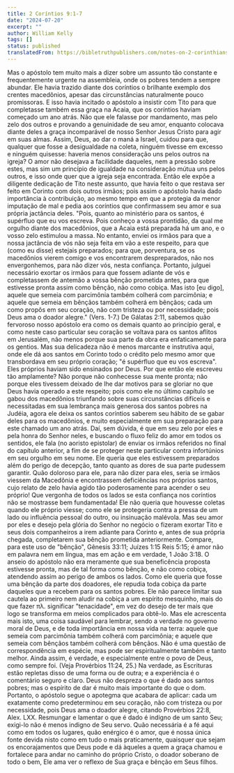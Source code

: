 ```yaml
---
title: 2 Coríntios 9:1-7
date: "2024-07-20"
excerpt: ""
author: William Kelly
tags: []
status: published
translatedFrom: https://bibletruthpublishers.com/notes-on-2-corinthians-9-1-7/william-kelly-wk/w-kelly/lac143216-lub-16163-5
---
```


Mas o apóstolo tem muito mais a dizer sobre um assunto tão constante e
frequentemente urgente na assembleia, onde os pobres tendem a sempre
abundar. Ele havia trazido diante dos coríntios o brilhante exemplo dos
crentes macedônios, apesar das circunstâncias naturalmente pouco
promissoras. E isso havia incitado o apóstolo a insistir com Tito para
que completasse também essa graça na Acaia, que os coríntios haviam
começado um ano atrás. Não que ele falasse por mandamento, mas pelo zelo
dos outros e provando a genuinidade de seu amor, enquanto colocava
diante deles a graça incomparável de nosso Senhor Jesus Cristo para agir
em suas almas. Assim, Deus, ao dar o maná a Israel, cuidou para que,
qualquer que fosse a desigualdade na coleta, ninguém tivesse em excesso
e ninguém quisesse: haveria menos consideração uns pelos outros na
igreja? O amor não desejava a facilidade daqueles, nem a pressão sobre
estes, mas sim um princípio de igualdade na consideração mútua uns pelos
outros, e isso onde quer que a igreja seja encontrada. Então ele expõe a
diligente dedicação de Tito neste assunto, que havia feito o que restava
ser feito em Corinto com dois outros irmãos; pois assim o apóstolo havia
dado importância à contribuição, ao mesmo tempo em que a protegia da
menor imputação de mal e pedia aos coríntios que confirmassem seu amor e
sua própria jactância deles. \"Pois, quanto ao ministério para os
santos, é supérfluo que eu vos escreva. Pois conheço a vossa prontidão,
da qual me orgulho diante dos macedônios, que a Acaia está preparada há
um ano, e o vosso zelo estimulou a massa. No entanto, enviei os irmãos
para que a nossa jactância de vós não seja feita em vão a este respeito,
para que (como eu disse) estejais preparados; para que, porventura, se
os macedônios vierem comigo e vos encontrarem despreparados, não nos
envergonhemos, para não dizer vós, nesta confiança. Portanto, julguei
necessário exortar os irmãos para que fossem adiante de vós e
completassem de antemão a vossa bênção prometida antes, para que
estivesse pronta assim como bênção, não como cobiça. Mas isto \[eu
digo\], aquele que semeia com parcimônia também colherá com parcimônia;
e aquele que semeia em bênçãos também colherá em bênçãos; cada um como
propôs em seu coração, não com tristeza ou por necessidade; pois Deus
ama o doador alegre.\" (Vers. 1-7.) De Gálatas 2:11, sabemos quão
fervoroso nosso apóstolo era como os demais quanto ao princípio geral, e
como neste caso particular seu coração se voltava para os santos aflitos
em Jerusalém, não menos porque sua parte da obra era enfaticamente para
os gentios. Mas sua delicadeza não é menos marcante e instrutiva aqui,
onde ele dá aos santos em Corinto todo o crédito pelo mesmo amor que
transbordava em seu próprio coração; \"é supérfluo que eu vos escreva\".
Eles próprios haviam sido ensinados por Deus. Por que então ele escreveu
tão amplamente? Não porque não conhecesse sua mente pronta; não porque
eles tivessem deixado de lhe dar motivos para se gloriar no que Deus
havia operado a este respeito; pois como ele no último capítulo se gabou
dos macedônios triunfando sobre suas circunstâncias difíceis e
necessitadas em sua lembrança mais generosa dos santos pobres na Judéia,
agora ele deixa os santos coríntios saberem seu hábito de se gabar deles
para os macedônios, e muito especialmente em sua preparação para este
chamado um ano atrás. Daí, sem dúvida, é que em seu zelo por eles e pela
honra do Senhor neles, e buscando o fluxo feliz do amor em todos os
sentidos, ele fala (no aoristo epistolar) de enviar os irmãos referidos
no final do capítulo anterior, a fim de se proteger neste particular
contra infortúnios em seu orgulho em seu nome. Ele queria que eles
estivessem preparados além do perigo de decepção, tanto quanto as dores
de sua parte pudessem garantir. Quão doloroso para ele, para não dizer
para eles, seria se irmãos viessem da Macedônia e encontrassem
deficiências nos próprios santos, cujo relato de zelo havia agido tão
poderosamente para acender o seu próprio! Que vergonha de todos os lados
se esta confiança nos coríntios não se mostrasse bem fundamentada! Ele
não queria que houvesse coletas quando ele próprio viesse; como ele se
protegeria contra a pressa de um lado ou influência pessoal do outro, ou
insinuação malévola. Mas seu amor por eles e desejo pela glória do
Senhor no negócio o fizeram exortar Tito e seus dois companheiros a irem
adiante para Corinto e, antes de sua própria chegada, completarem sua
bênção prometida anteriormente. Compare, para este uso de \"bênção\",
Gênesis 33:11; Juízes 1:15 Reis 5:15; é amor não em palavra nem em
língua, mas em ação e em verdade, 1 João 3:18. O anseio do apóstolo não
era meramente que sua beneficência proposta estivesse pronta, mas de tal
forma como bênção, e não como cobiça, atendendo assim ao perigo de ambos
os lados. Como ele queria que fosse uma bênção da parte dos doadores,
ele repudia toda cobiça da parte daqueles que a recebem para os santos
pobres. Ele não parece limitar sua cautela ao primeiro nem aludir na
cobiça a um espírito mesquinho, mais do que fazer πλ. significar
\"tenacidade\", em vez do desejo de ter mais que logo se transforma em
meios complicados para obtê-lo. Mas ele acrescenta mais isto, uma coisa
saudável para lembrar, sendo a verdade no governo moral de Deus, e de
toda importância em nossa vida na terra: aquele que semeia com
parcimônia também colherá com parcimônia; e aquele que semeia com
bênçãos também colherá com bênçãos. Não é uma questão de correspondência
em espécie, mas pode ser espiritualmente também e tanto melhor. Ainda
assim, é verdade, e especialmente entre o povo de Deus, como sempre foi.
(Veja Provérbios 11:24, 25.) Na verdade, as Escrituras estão repletas
disso de uma forma ou de outra; e a experiência é o comentário seguro e
claro. Deus não despreza o que é dado aos santos pobres; mas o espírito
de dar é muito mais importante do que o dom. Portanto, o apóstolo segue
o apotegma que acabara de aplicar: cada um exatamente como predeterminou
em seu coração, não com tristeza ou por necessidade, pois Deus ama o
doador alegre, citando Provérbios 22:8, Alex. LXX. Resmungar e lamentar
o que é dado é indigno de um santo Seu; exigi-lo não é menos indigno de
Seu servo. Quão necessária é a fé aqui como em todos os lugares, quão
enérgico é o amor, que é nossa única fonte devida nisto como em tudo o
mais praticamente, quaisquer que sejam os encorajamentos que Deus pode e
dá àqueles a quem a graça chamou e fortalece para andar no caminho do
próprio Cristo, o doador soberano de todo o bem, Ele ama ver o reflexo
de Sua graça e bênção em Seus filhos.
